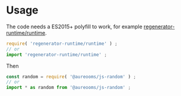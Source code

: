 # Usage
The code needs a ES2015+ polyfill to work, for example
[regenerator-runtime/runtime](https://babeljs.io/docs/usage/polyfill).
```js
require( 'regenerator-runtime/runtime' ) ;
// or
import 'regenerator-runtime/runtime' ;
```

Then
```js
const random = require( '@aureooms/js-random' ) ;
// or
import * as random from '@aureooms/js-random' ;
```
